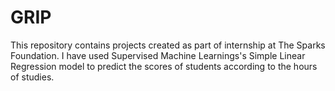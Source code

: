 # GRIP
This repository contains projects created as part of internship at The Sparks Foundation.
I have used Supervised Machine Learnings's Simple Linear Regression model to predict the scores of students according to the hours of studies.
